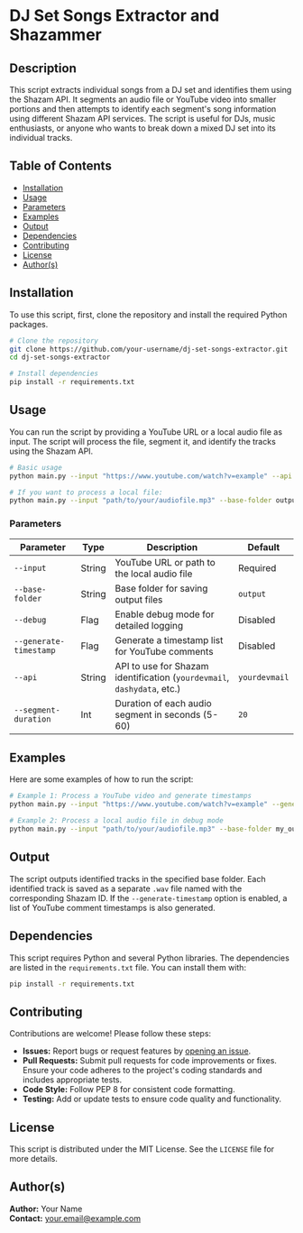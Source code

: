 # DJ Set Songs Extractor and Shazammer

## Description
This script extracts individual songs from a DJ set and identifies them using the Shazam API. It segments an audio file or YouTube video into smaller portions and then attempts to identify each segment's song information using different Shazam API services. The script is useful for DJs, music enthusiasts, or anyone who wants to break down a mixed DJ set into its individual tracks.

## Table of Contents
- [Installation](#installation)
- [Usage](#usage)
- [Parameters](#parameters)
- [Examples](#examples)
- [Output](#output)
- [Dependencies](#dependencies)
- [Contributing](#contributing)
- [License](#license)
- [Author(s)](#authors)

## Installation
To use this script, first, clone the repository and install the required Python packages.

```bash
# Clone the repository
git clone https://github.com/your-username/dj-set-songs-extractor.git
cd dj-set-songs-extractor

# Install dependencies
pip install -r requirements.txt
```


## Usage
You can run the script by providing a YouTube URL or a local audio file as input. The script will process the file, segment it, and identify the tracks using the Shazam API.

```bash
# Basic usage
python main.py --input "https://www.youtube.com/watch?v=example" --api yourdevmail

# If you want to process a local file:
python main.py --input "path/to/your/audiofile.mp3" --base-folder output_folder
```

### Parameters
| Parameter            | Type   | Description                                               | Default      |
|----------------------|--------|-----------------------------------------------------------|--------------|
| `--input`            | String | YouTube URL or path to the local audio file               | Required     |
| `--base-folder`      | String | Base folder for saving output files                       | `output`     |
| `--debug`            | Flag   | Enable debug mode for detailed logging                    | Disabled     |
| `--generate-timestamp`| Flag   | Generate a timestamp list for YouTube comments            | Disabled     |
| `--api`              | String | API to use for Shazam identification (`yourdevmail`, `dashydata`, etc.) | `yourdevmail`|
| `--segment-duration` | Int    | Duration of each audio segment in seconds (5-60)          | `20`         |

## Examples
Here are some examples of how to run the script:

```bash
# Example 1: Process a YouTube video and generate timestamps
python main.py --input "https://www.youtube.com/watch?v=example" --generate-timestamp --api yourdevmail

# Example 2: Process a local audio file in debug mode
python main.py --input "path/to/your/audiofile.mp3" --base-folder my_output --debug
```

## Output
The script outputs identified tracks in the specified base folder. Each identified track is saved as a separate `.wav` file named with the corresponding Shazam ID. If the `--generate-timestamp` option is enabled, a list of YouTube comment timestamps is also generated.

## Dependencies
This script requires Python and several Python libraries. The dependencies are listed in the `requirements.txt` file. You can install them with:

```bash
pip install -r requirements.txt
```

## Contributing
Contributions are welcome! Please follow these steps:

- **Issues:** Report bugs or request features by [opening an issue](https://github.com/your-username/dj-set-songs-extractor/issues).
- **Pull Requests:** Submit pull requests for code improvements or fixes. Ensure your code adheres to the project's coding standards and includes appropriate tests.
- **Code Style:** Follow PEP 8 for consistent code formatting.
- **Testing:** Add or update tests to ensure code quality and functionality.

## License
This script is distributed under the MIT License. See the `LICENSE` file for more details.

## Author(s)
**Author:** Your Name  
**Contact:** [your.email@example.com](mailto:your.email@example.com)
